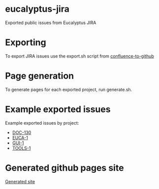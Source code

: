 # eucalyptus-jira
Exported public issues from Eucalyptus JIRA

# Exporting
To export JIRA issues use the export.sh script from [confluence-to-github](https://github.com/sjones4/confluence-to-github/tree/master/jira)

# Page generation
To generate pages for each exported project, run generate.sh.

# Example exported issues
Example exported issues by project:

* [DOC-130](https://sjones4.github.io/eucalyptus-jira/generated/doc/DOC-130.html)
* [EUCA-1](https://sjones4.github.io/eucalyptus-jira/generated/euca/EUCA-1.html)
* [GUI-1](https://sjones4.github.io/eucalyptus-jira/generated/gui/GUI-1.html)
* [TOOLS-1](https://sjones4.github.io/eucalyptus-jira/generated/tools/TOOLS-1.html)

# Generated github pages site
[Generated site](https://sjones4.github.io/eucalyptus-jira/)


